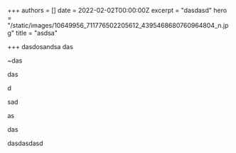 +++
authors = []
date = 2022-02-02T00:00:00Z
excerpt = "dasdasd"
hero = "/static/images/10649956_711776502205612_4395468680760964804_n.jpg"
title = "asdsa"

+++
dasdosandsa das

\~das

das

 d

sad

 as

das

dasdasdasd